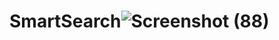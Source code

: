 # SmartSearch![Screenshot (88)](https://github.com/ankit3388/SmartSearch/assets/106178304/70d953e8-289b-4563-be36-a4a572ddf110)

